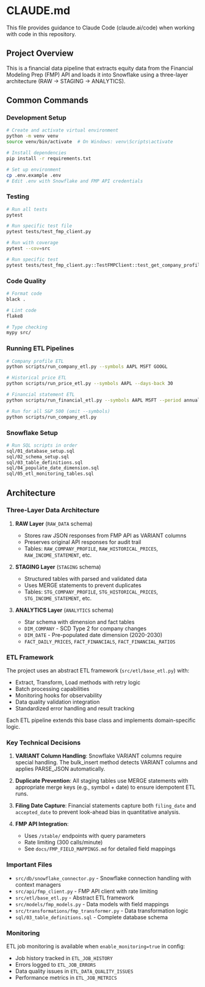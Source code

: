 # CLAUDE.md

This file provides guidance to Claude Code (claude.ai/code) when working with code in this repository.

## Project Overview

This is a financial data pipeline that extracts equity data from the Financial Modeling Prep (FMP) API and loads it into Snowflake using a three-layer architecture (RAW → STAGING → ANALYTICS).

## Common Commands

### Development Setup
```bash
# Create and activate virtual environment
python -m venv venv
source venv/bin/activate  # On Windows: venv\Scripts\activate

# Install dependencies
pip install -r requirements.txt

# Set up environment
cp .env.example .env
# Edit .env with Snowflake and FMP API credentials
```

### Testing
```bash
# Run all tests
pytest

# Run specific test file
pytest tests/test_fmp_client.py

# Run with coverage
pytest --cov=src

# Run specific test
pytest tests/test_fmp_client.py::TestFMPClient::test_get_company_profile_success
```

### Code Quality
```bash
# Format code
black .

# Lint code
flake8

# Type checking
mypy src/
```

### Running ETL Pipelines
```bash
# Company profile ETL
python scripts/run_company_etl.py --symbols AAPL MSFT GOOGL

# Historical price ETL
python scripts/run_price_etl.py --symbols AAPL --days-back 30

# Financial statement ETL
python scripts/run_financial_etl.py --symbols AAPL MSFT --period annual --limit 5

# Run for all S&P 500 (omit --symbols)
python scripts/run_company_etl.py
```

### Snowflake Setup
```bash
# Run SQL scripts in order
sql/01_database_setup.sql
sql/02_schema_setup.sql
sql/03_table_definitions.sql
sql/04_populate_date_dimension.sql
sql/05_etl_monitoring_tables.sql
```

## Architecture

### Three-Layer Data Architecture

1. **RAW Layer** (`RAW_DATA` schema)
   - Stores raw JSON responses from FMP API as VARIANT columns
   - Preserves original API responses for audit trail
   - Tables: `RAW_COMPANY_PROFILE`, `RAW_HISTORICAL_PRICES`, `RAW_INCOME_STATEMENT`, etc.

2. **STAGING Layer** (`STAGING` schema)
   - Structured tables with parsed and validated data
   - Uses MERGE statements to prevent duplicates
   - Tables: `STG_COMPANY_PROFILE`, `STG_HISTORICAL_PRICES`, `STG_INCOME_STATEMENT`, etc.

3. **ANALYTICS Layer** (`ANALYTICS` schema)
   - Star schema with dimension and fact tables
   - `DIM_COMPANY` - SCD Type 2 for company changes
   - `DIM_DATE` - Pre-populated date dimension (2020-2030)
   - `FACT_DAILY_PRICES`, `FACT_FINANCIALS`, `FACT_FINANCIAL_RATIOS`

### ETL Framework

The project uses an abstract ETL framework (`src/etl/base_etl.py`) with:
- Extract, Transform, Load methods with retry logic
- Batch processing capabilities
- Monitoring hooks for observability
- Data quality validation integration
- Standardized error handling and result tracking

Each ETL pipeline extends this base class and implements domain-specific logic.

### Key Technical Decisions

1. **VARIANT Column Handling**: Snowflake VARIANT columns require special handling. The bulk_insert method detects VARIANT columns and applies PARSE_JSON automatically.

2. **Duplicate Prevention**: All staging tables use MERGE statements with appropriate merge keys (e.g., symbol + date) to ensure idempotent ETL runs.

3. **Filing Date Capture**: Financial statements capture both `filing_date` and `accepted_date` to prevent look-ahead bias in quantitative analysis.

4. **FMP API Integration**: 
   - Uses `/stable/` endpoints with query parameters
   - Rate limiting (300 calls/minute)
   - See `docs/FMP_FIELD_MAPPINGS.md` for detailed field mappings

### Important Files

- `src/db/snowflake_connector.py` - Snowflake connection handling with context managers
- `src/api/fmp_client.py` - FMP API client with rate limiting
- `src/etl/base_etl.py` - Abstract ETL framework
- `src/models/fmp_models.py` - Data models with field mappings
- `src/transformations/fmp_transformer.py` - Data transformation logic
- `sql/03_table_definitions.sql` - Complete database schema

### Monitoring

ETL job monitoring is available when `enable_monitoring=true` in config:
- Job history tracked in `ETL_JOB_HISTORY`
- Errors logged to `ETL_JOB_ERRORS`
- Data quality issues in `ETL_DATA_QUALITY_ISSUES`
- Performance metrics in `ETL_JOB_METRICS`